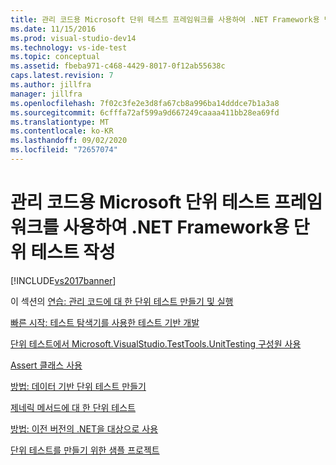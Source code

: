```yaml
---
title: 관리 코드용 Microsoft 단위 테스트 프레임워크를 사용하여 .NET Framework용 단위 테스트 작성 | Microsoft 문서
ms.date: 11/15/2016
ms.prod: visual-studio-dev14
ms.technology: vs-ide-test
ms.topic: conceptual
ms.assetid: fbeba971-c468-4429-8017-0f12ab55638c
caps.latest.revision: 7
ms.author: jillfra
manager: jillfra
ms.openlocfilehash: 7f02c3fe2e3d8fa67cb8a996ba14dddce7b1a3a8
ms.sourcegitcommit: 6cfffa72af599a9d667249caaaa411bb28ea69fd
ms.translationtype: MT
ms.contentlocale: ko-KR
ms.lasthandoff: 09/02/2020
ms.locfileid: "72657074"
---
```

# <a name="writing-unit-tests-for-the-net-framework-with-the-microsoft-unit-test-framework-for-managed-code"></a>관리 코드용 Microsoft 단위 테스트 프레임워크를 사용하여 .NET Framework용 단위 테스트 작성
[!INCLUDE[vs2017banner](../includes/vs2017banner.md)]

이 섹션의 [연습: 관리 코드에 대 한 단위 테스트 만들기 및 실행](../test/walkthrough-creating-and-running-unit-tests-for-managed-code.md)

 [빠른 시작: 테스트 탐색기를 사용한 테스트 기반 개발](../test/quick-start-test-driven-development-with-test-explorer.md)

 [단위 테스트에서 Microsoft.VisualStudio.TestTools.UnitTesting 구성원 사용](../test/using-microsoft-visualstudio-testtools-unittesting-members-in-unit-tests.md)

 [Assert 클래스 사용](../test/using-the-assert-classes.md)

 [방법: 데이터 기반 단위 테스트 만들기](../test/how-to-create-a-data-driven-unit-test.md)

 [제네릭 메서드에 대 한 단위 테스트](../test/unit-tests-for-generic-methods.md)

 [방법: 이전 버전의 .NET을 대상으로 사용](../test/how-to-configure-unit-tests-to-target-an-earlier-version-of-the-dotnet-framework.md)

 [단위 테스트를 만들기 위한 샘플 프로젝트](../test/sample-project-for-creating-unit-tests.md)
